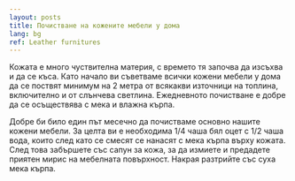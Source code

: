 ```yaml
---
layout: posts
title: Почистване на кожените мебели у дома
lang: bg
ref: Leather furnitures
---
```


Кожата е много чуствителна материя, с времето тя започва да изсъхва и да се къса. Като начало ви съветваме всички кожени мебели у дома да се поствят минимум на 2 метра от всякакви източници на топлина, включително и от слънчева светлина. Ежедневното почистване е добре да се осъществява с мека и влажна кърпа.

Добре би било един път месечно да почистваме основно нашите кожени мебели. За целта ви е необходима 1/4 чаша бял оцет с  1/2 чаша вода, които след като се смесят се нанасят с мека кърпа върху кожата. След това забършете със сапун за кожа, за да измиете и предадете приятен мирис на мебелната повърхност. Накрая разтрийте със суха мека кърпа.
